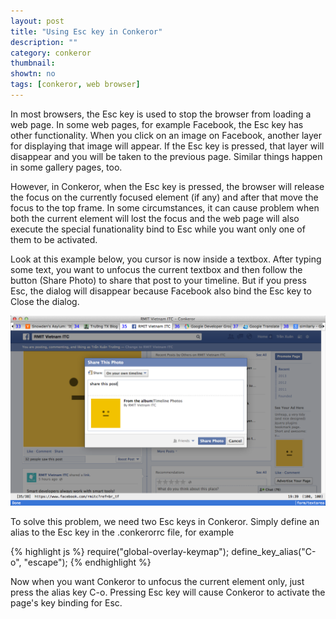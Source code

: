 ```yaml
---
layout: post
title: "Using Esc key in Conkeror"
description: ""
category: conkeror
thumbnail: 
showtn: no
tags: [conkeror, web browser]
---
```



In most browsers, the Esc key is used to stop the browser from loading a web
page. In some web pages, for example Facebook, the Esc key has other
functionality. When you click on an image on Facebook, another layer for displaying
that image will appear. If the Esc key is pressed, that layer will disappear and
you will be taken to the previous page. Similar things happen in some gallery
pages, too.

However, in Conkeror, when the Esc key is pressed, the browser will release the
focus on the currently focused element (if any) and after that move the focus to
the top frame. In some circumstances, it can cause problem when both the current
element will lost the focus and the web page will also execute the special
funationality bind to Esc while you want only one of them to be activated.

Look at this example below, you cursor is now inside a textbox. After typing
some text, you want to unfocus the current textbox and then follow the button
(Share Photo) to share that post to your timeline. But if you press Esc, the
dialog will disappear because Facebook also bind the Esc key to Close the dialog.

<!-- more -->

![Example](/files/2013-08-08-using-esc-key-in-conkeror/example.png)

To solve this problem, we need two Esc keys in Conkeror. Simply define an alias
to the Esc key in the .conkerorrc file, for example

{% highlight js %}
require("global-overlay-keymap");
define_key_alias("C-o", "escape");
{% endhighlight %}

Now when you want Conkeror to unfocus the current element only, just press the
alias key C-o. Pressing Esc key will cause Conkeror to activate the page's key
binding for Esc.
